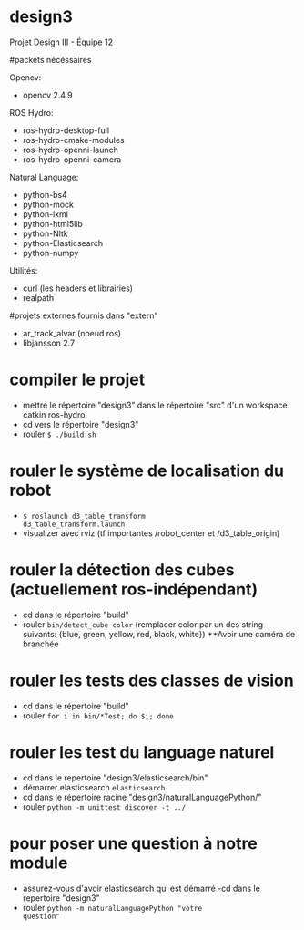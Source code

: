 # design3
Projet Design III - Équipe 12

#packets nécéssaires

Opencv:
- opencv 2.4.9

ROS Hydro:
- ros-hydro-desktop-full
- ros-hydro-cmake-modules
- ros-hydro-openni-launch
- ros-hydro-openni-camera

Natural Language:
- python-bs4
- python-mock
- python-lxml
- python-html5lib
- python-Nltk
- python-Elasticsearch
- python-numpy

Utilités:
- curl (les headers et librairies)
- realpath

#projets externes fournis dans "extern"

- ar_track_alvar (noeud ros)
- libjansson 2.7

# compiler le projet

- mettre le répertoire "design3" dans le répertoire "src" d'un workspace catkin ros-hydro:
- cd vers le répertoire "design3"
- rouler <code>$ ./build.sh</code>

# rouler le système de localisation du robot

- <code>$ roslaunch d3_table_transform d3_table_transform.launch</code>
- visualizer avec rviz (tf importantes /robot_center et /d3_table_origin)

# rouler la détection des cubes (actuellement ros-indépendant)

- cd dans le répertoire "build"
- rouler <code>bin/detect_cube color</code> (remplacer color par un des string suivants: {blue, green, yellow, red, black, white}) **Avoir une caméra de branchée

# rouler les tests des classes de vision

- cd dans le répertoire "build"
- rouler <code>for i in bin/*Test; do $i; done</code>

# rouler les test du language naturel

- cd dans le repertoire "design3/elasticsearch/bin"
- démarrer elasticsearch <code>elasticsearch</code>
- cd dans le répertoire racine "design3/naturalLanguagePython/"
- rouler <code>python -m unittest discover -t ../</code>

# pour poser une question à notre module

- assurez-vous d'avoir elasticsearch qui est démarré
-cd dans le repertoire "design3"
- rouler <code>python -m naturalLanguagePython "votre question"</code>
